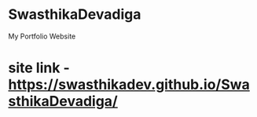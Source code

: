 # SwasthikaDevadiga
My Portfolio Website
# site link - https://swasthikadev.github.io/SwasthikaDevadiga/
